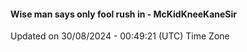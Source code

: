 #### Wise man says only fool rush in - McKidKneeKaneSir
Updated on 30/08/2024 - 00:49:21 (UTC) Time Zone
